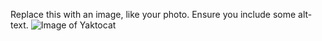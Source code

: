 Replace this with an image, like your photo. Ensure you include some alt-text. ![Image of Yaktocat](https://octodex.github.com/images/yaktocat.png)
